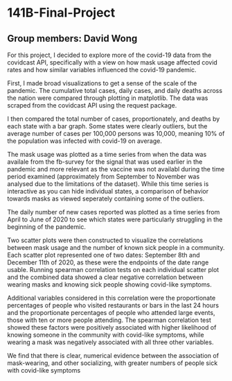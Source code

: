 # 141B-Final-Project
## Group members: David Wong

For this project, I decided to explore more of the covid-19 data from the covidcast API, specifically with a view on how mask usage affected covid rates and how similar variables influenced the covid-19 pandemic.

First, I made broad visualizations to get a sense of the scale of the pandemic. The cumulative total cases, daily cases, and daily deaths across the nation were compared through plotting in matplotlib. The data was scraped from the covidcast API using the request package.   

I then compared the total number of cases, proportionately, and deaths by each state with a bar graph. Some states were clearly outliers, but the average number of cases per 100,000 persons was 10,000, meaning 10% of the population was infected with covid-19 on average.  

The mask usage was plotted as a time series from when the data was availale from the fb-survey for the signal that was used earlier in the pandemic and more relevant as the vaccine was not availabl during the time period examined (approximately from September to November was analysed due to the limitations of the dataset). While this time series is interactive as you can hide individual states, a comparison of behavior towards masks as viewed seperately containing some of the outliers. 

The daily number of new cases reported was plotted as a time series from April to June of 2020 to see which states were particularly struggling in the beginning of the pandemic.

Two scatter plots were then constructed to visualize the correlations between mask usage and the number of known sick people in a community. Each scatter plot represented one of two dates: September 8th and December 11th of 2020, as these were the endpoints of the date range usable. Running spearman correlation tests on each individual scatter plot and the combined data showed a clear negative correlation between wearing masks and knowing sick people showing covid-like symptoms.

Additional variables considered in this correlation were the proportionate percentages of people who visited restaurants or bars in the last 24 hours and the proportionate percentages of people who attended large events, those with ten or more people attending. The spearman correlation test showed these factors were positively associated with higher likelihood of knowing someone in the community with covid-like symptoms, while wearing a mask was negatively associated with all three other variables.  

We find that there is clear, numerical evidence between the association of mask-wearing, and other socializing, with greater numbers of people sick with covid-like symptoms 
